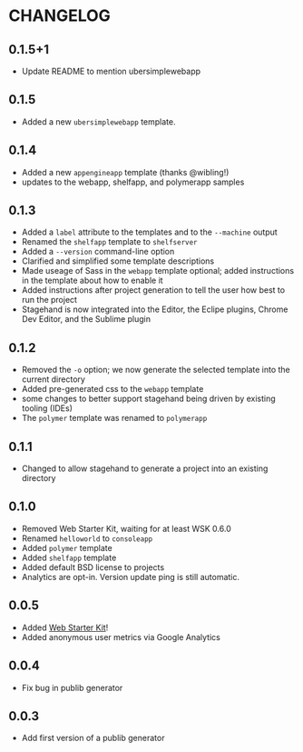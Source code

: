 # CHANGELOG

## 0.1.5+1

* Update README to mention ubersimplewebapp

## 0.1.5

* Added a new `ubersimplewebapp` template.

## 0.1.4

* Added a new `appengineapp` template (thanks @wibling!)
* updates to the webapp, shelfapp, and polymerapp samples

## 0.1.3

* Added a `label` attribute to the templates and to the `--machine` output
* Renamed the `shelfapp` template to `shelfserver`
* Added a `--version` command-line option
* Clarified and simplified some template descriptions
* Made useage of Sass in the `webapp` template optional; added instructions in
  the template about how to enable it
* Added instructions after project generation to tell the user how best to run
  the project
* Stagehand is now integrated into the Editor, the Eclipe plugins, Chrome Dev
  Editor, and the Sublime plugin

## 0.1.2

* Removed the `-o` option; we now generate the selected template into the
  current directory
* Added pre-generated css to the `webapp` template
* some changes to better support stagehand being driven by existing tooling
  (IDEs)
* The `polymer` template was renamed to `polymerapp`

## 0.1.1

* Changed to allow stagehand to generate a project into an existing directory

## 0.1.0

* Removed Web Starter Kit, waiting for at least WSK 0.6.0
* Renamed `helloworld` to `consoleapp`
* Added `polymer` template
* Added `shelfapp` template
* Added default BSD license to projects
* Analytics are opt-in. Version update ping is still automatic.

## 0.0.5

* Added [Web Starter Kit](https://developers.google.com/web/starter-kit/)!
* Added anonymous user metrics via Google Analytics

## 0.0.4

* Fix bug in publib generator

## 0.0.3

* Add first version of a publib generator

